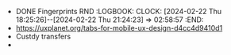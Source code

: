 - DONE Fingerprints RND
  :LOGBOOK:
  CLOCK: [2024-02-22 Thu 18:25:26]--[2024-02-22 Thu 21:24:23] =>  02:58:57
  :END:
- https://uxplanet.org/tabs-for-mobile-ux-design-d4cc4d9410d1
- Custdy transfers
-